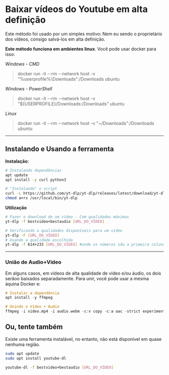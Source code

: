 # Baixar vídeos do Youtube em alta definição

Este método foi usado por um simples motivo: Nem eu sendo o proprietário dos vídeos, consigo salvá-los em alta definição.

**Este método funciona em ambientes linux**. Você pode usar docker para isso:

*Windows - CMD*
> docker run -it --rm --network host -v "%userprofile%\Downloads":/Downloads ubuntu

*Windows - PowerShell*
> docker run -it --rm --network host -v "${USERPROFILE}/Downloads:/Downloads" ubuntu

*Linux*
> docker run -it --rm --network host -v "~/Downloads":/Downloads ubuntu

---

## Instalando e Usando a ferramenta

**Instalação**:
```sh
# Instalando dependências
apt update
apt install -y curl python3

# "Instalando" o script
curl -L https://github.com/yt-dlp/yt-dlp/releases/latest/download/yt-dlp -o /usr/local/bin/yt-dlp
chmod a+rx /usr/local/bin/yt-dlp
```

**Utilização**
```sh
# Fazer o download de um vídeo - Com qualidades máximas
yt-dlp -f bestvideo+bestaudio [URL_DO_VÍDEO]

# Verificando a qualidades disponíveis para um vídeo
yt-dlp -F [URL_DO_VÍDEO]
# Usando a qualidade escolhida
yt-dlp -f 614+233 [URL_DO_VÍDEO] #onde os números são a primeira coluna da tabela de qualidades
```

---

### União de Audio+Video

Em alguns casos, em vídeos de alta qualidade de vídeo e/ou áudio, os dois serãoo baixados separadamente.
Para unir, você pode usar a mesma áquina Docker e:

```hs
# Instalar a dependência
apt install -y ffmpeg

# Unindo o Vídeo + Audio
ffmpeg -i video.mp4 -i audio.webm -c:v copy -c:a aac -strict experimental output.mp4
```


## Ou, tente também

Existe uma ferramenta instalável, no entanto, não está disponível em quase nenhuma região.

```sh
sudo apt update
sudo apt install youtube-dl

youtube-dl -f bestvideo+bestaudio [URL_DO_VÍDEO]
```
